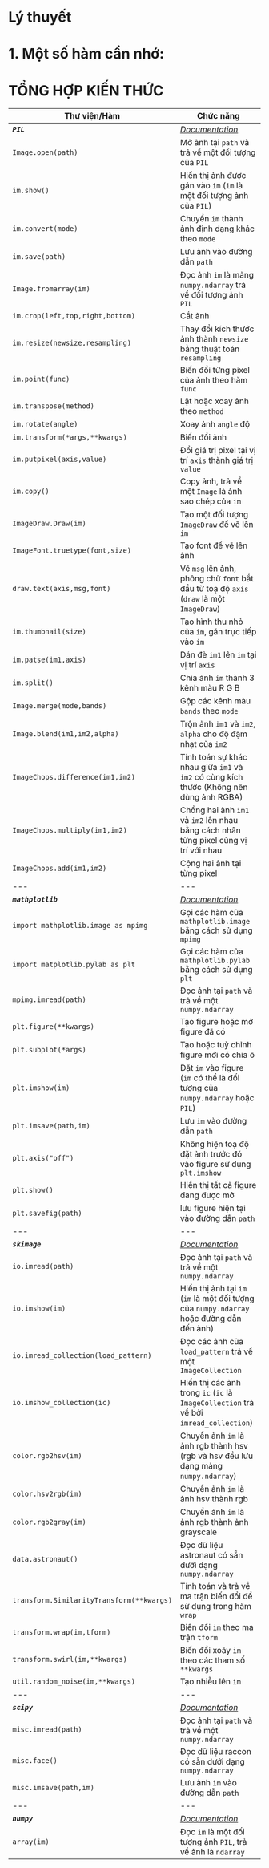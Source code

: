 # Lý thuyết
# 1. Một số hàm cần nhớ:
# **TỔNG HỢP KIẾN THỨC**

|Thư viện/Hàm                                   |Chức năng                                                                      |
|---                                            |---                                                                            |
|***`PIL`***                                    |*[Documentation](https://pillow.readthedocs.io/en/stable/reference/index.html)*|
|`Image.open(path)`                             |Mở ảnh tại `path` và trả về một đối tượng của `PIL`|
|`im.show()`                                    |Hiển thị ảnh được gán vào `im` (`im` là một đối tượng ảnh của `PIL`)|
|`im.convert(mode)`                             |Chuyển `im` thành ảnh định dạng khác theo `mode`|
|`im.save(path)`                                |Lưu ảnh vào đường dẫn `path`|
|`Image.fromarray(im)`                          |Đọc ảnh `im` là mảng `numpy.ndarray` trả về đối tượng ảnh `PIL`|
|`im.crop(left,top,right,bottom)`               |Cắt ảnh|
|`im.resize(newsize,resampling)`                |Thay đổi kích thước ảnh thành `newsize` bằng thuật toán `resampling`|
|`im.point(func)`                               |Biến đổi từng pixel của ảnh theo hàm `func`|
|`im.transpose(method)`                         |Lật hoặc xoay ảnh theo `method`|
|`im.rotate(angle)`                             |Xoay ảnh `angle` độ|
|`im.transform(*args,**kwargs)`                 |Biến đổi ảnh|
|`im.putpixel(axis,value)`                      |Đổi giá trị pixel tại vị trí `axis` thành giá trị `value`|
|`im.copy()`                                    |Copy ảnh, trả về một `Image` là ảnh sao chép của `im`|
|`ImageDraw.Draw(im)`                           |Tạo một đối tượng `ImageDraw` để vẽ lên `im`|
|`ImageFont.truetype(font,size)`                |Tạo font để vẽ lên ảnh|
|`draw.text(axis,msg,font)`                     |Vẽ `msg` lên ảnh, phông chữ `font` bắt đầu từ toạ độ `axis` (`draw` là một `ImageDraw`)|
|`im.thumbnail(size)`                           |Tạo hình thu nhỏ của `im`, gán trực tiếp vào `im`|
|`im.patse(im1,axis)`                           |Dán đè `im1` lên `im` tại vị trí `axis`|
|`im.split()`                                   |Chia ảnh `im` thành 3 kênh màu R G B|
|`Image.merge(mode,bands)`                      |Gộp các kênh màu `bands` theo `mode`|
|`Image.blend(im1,im2,alpha)`                   |Trộn ảnh `im1` và `im2`, `alpha` cho độ đậm nhạt của `im2`|
|`ImageChops.difference(im1,im2)`               |Tính toán sự khác nhau giữa `im1` và `im2` có cùng kích thước (Không nên dùng ảnh RGBA)|
|`ImageChops.multiply(im1,im2)`                 |Chồng hai ảnh `im1` và `im2` lên nhau bằng cách nhân từng pixel cùng vị trí với nhau|
|`ImageChops.add(im1,im2)`                      |Cộng hai ảnh tại từng pixel|
|---|---|
|***`mathplotlib`***                            |*[Documentation](https://matplotlib.org/3.6.2/api/image_api.html)*|
|`import mathplotlib.image as mpimg`            |Gọi các hàm của `mathplotlib.image` bằng cách sử dụng `mpimg`|
|`import matplotlib.pylab as plt`               |Gọi các hàm của `mathplotlib.pylab` bằng cách sử dụng `plt`|
|`mpimg.imread(path)`                           |Đọc ảnh tại `path` và trả về một `numpy.ndarray`|
|`plt.figure(**kwargs)`                         |Tạo figure hoặc mở figure đã có|
|`plt.subplot(*args)`                           |Tạo hoặc tuỳ chỉnh figure mới có chia ô|
|`plt.imshow(im)`                               |Đặt `im` vào figure (`im` có thể là đối tượng của `numpy.ndarray` hoặc `PIL`)|
|`plt.imsave(path,im)`                          |Lưu `im` vào đường dẫn `path`|
|`plt.axis("off")`                              |Không hiện toạ độ đặt ảnh trước đó vào figure sử dụng `plt.imshow`|
|`plt.show()`                                   |Hiển thị tất cả figure đang được mở|
|`plt.savefig(path)`                            |lưu figure hiện tại vào đường dẫn `path`|
|---|---|
|***`skimage`***                                |*[Documentation](https://scikit-image.org/docs/stable/api/api.html)*|
|`io.imread(path)`                              |Đọc ảnh tại `path` và trả về một `numpy.ndarray`|
|`io.imshow(im)`                                |Hiển thị ảnh tại `im` (`im` là một đối tượng của `numpy.ndarray` hoặc đường dẫn đến ảnh)|
|`io.imread_collection(load_pattern)`           |Đọc các ảnh của `load_pattern` trả về một `ImageCollection`|
|`io.imshow_collection(ic)`                     |Hiển thị các ảnh trong `ic` (`ic` là `ImageCollection` trả về bởi `imread_collection`)|
|`color.rgb2hsv(im)`                            |Chuyển ảnh `im` là ảnh rgb thành hsv (rgb và hsv đều lưu dạng mảng `numpy.ndarray`)|
|`color.hsv2rgb(im)`                            |Chuyển ảnh `im` là ảnh hsv thành rgb|
|`color.rgb2gray(im)`                           |Chuyển ảnh `im` là ảnh rgb thành ảnh grayscale|
|`data.astronaut()`                             |Đọc dữ liệu astronaut có sẵn dưới dạng `numpy.ndarray`|
|`transform.SimilarityTransform(**kwargs)`      |Tính toán và trả về ma trận biến đổi để sử dụng trong hàm `wrap`|
|`transform.wrap(im,tform)`                     |Biến đổi `im` theo ma trận `tform`|
|`transform.swirl(im,**kwargs)`                 |Biến đổi xoáy `im` theo các tham số `**kwargs`|
|`util.random_noise(im,**kwargs)`               |Tạo nhiễu lên `im`|
|---|---|
|***`scipy`***                                  |*[Documentation](https://docs.scipy.org/doc/scipy-1.9.3/reference/index.html)*|
|`misc.imread(path)`                            |Đọc ảnh tại `path` và trả về một `numpy.ndarray`|
|`misc.face()`                                  |Đọc dữ liệu raccon có sẵn dưới dạng `numpy.ndarray`|
|`misc.imsave(path,im)`                        |Lưu ảnh `im` vào đường dẫn `path`|
|---|---|
|***`numpy`***                                  |*[Documentation](https://numpy.org/doc/stable/reference/index.html)*|
|`array(im)`                                    |Đọc `im` là một đối tượng ảnh `PIL`, trả về ảnh là `ndarray`|

